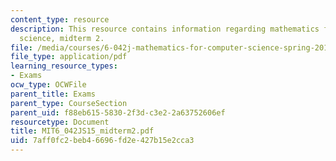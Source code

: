 ```yaml
---
content_type: resource
description: This resource contains information regarding mathematics for computer
  science, midterm 2.
file: /media/courses/6-042j-mathematics-for-computer-science-spring-2015/7aff0fc2beb46696fd2e427b15e2cca3_MIT6_042JS15_midterm2.pdf
file_type: application/pdf
learning_resource_types:
- Exams
ocw_type: OCWFile
parent_title: Exams
parent_type: CourseSection
parent_uid: f88eb615-5830-2f3d-c3e2-2a63752606ef
resourcetype: Document
title: MIT6_042JS15_midterm2.pdf
uid: 7aff0fc2-beb4-6696-fd2e-427b15e2cca3
---
```

